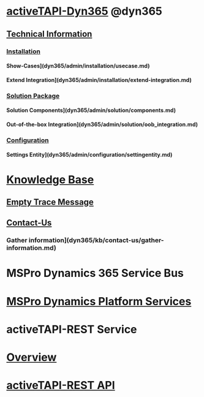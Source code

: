 # [activeTAPI-Dyn365](dyn365/README.md) @dyn365
## [Technical Information](dyn365/admin/README.md)
### [Installation](dyn365/admin/installation/README.md)
#### Show-Cases](dyn365/admin/installation/usecase.md)
#### Extend Integration](dyn365/admin/installation/extend-integration.md)
### [Solution Package](dyn365/admin/solution/README.md)
#### Solution Components](dyn365/admin/solution/components.md)
#### Out-of-the-box Integration](dyn365/admin/solution/oob_integration.md)
### [Configuration](dyn365/admin/configuration/README.md)
#### Settings Entity](dyn365/admin/configuration/settingentity.md)

# [Knowledge Base](dyn365/kb/README.md)
## [Empty Trace Message](dyn365/kb/emptymessageblock.md)
## [Contact-Us](dyn365/kb/contact-us/README.md)
### Gather information](dyn365/kb/contact-us/gather-information.md)

# MSPro Dynamics 365 Service Bus <a id="serviceplatform"></a>

# [MSPro Dynamics Platform Services](serviceplatform/introduction.md)

# activeTAPI-REST Service <a id="actrest"></a>

# [Overview](actrest/overview.md)
# [activeTAPI-REST API](https://activetapi3.azurewebsites.net/swagger/index.html)
